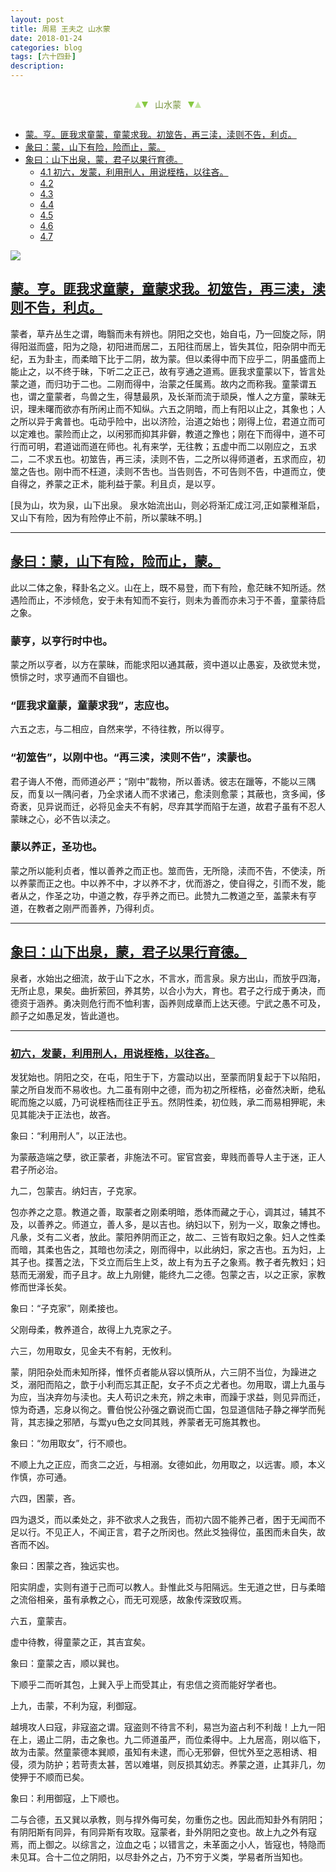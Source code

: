 ```yaml
---
layout: post
title: 周易 王夫之 山水蒙
date: 2018-01-24
categories: blog
tags: [六十四卦]
description: 
---
```


<span id = "jump"></span>


<section style="margin: 0px auto; text-align: center;">
    <section class="xhr" style="width: 0px; height: 0px; border-left: 5px solid transparent; border-right: 5px solid transparent; border-bottom: 10px solid rgb(135, 201, 67); display: inline-block; opacity: 0.5; border-top-color: rgb(135, 201, 67);"></section>
    <section class="xhr" style="width: 0px; height: 0px; border-left: 5px solid transparent; border-right: 5px solid transparent; border-top: 10px solid rgb(135, 201, 67); display: inline-block; margin-left: -3px; border-bottom-color: rgb(135, 201, 67);"></section>
    <section style="
margin-left: 0.5em;
display: inline-block;">
        <p>
            <span style="color: rgb(118, 146, 60);">山水蒙</span>
        </p>
    </section>
    <section class="xhr" style="margin-left: 0.5em; width: 0px; height: 0px; border-left: 5px solid transparent; border-right: 5px solid transparent; border-top: 10px solid rgb(135, 201, 67); display: inline-block; border-bottom-color: rgb(135, 201, 67);"></section>
    <section class="xhr" style="width: 0px; height: 0px; border-left: 5px solid transparent; border-right: 5px solid transparent; border-bottom: 10px solid rgb(135, 201, 67); display: inline-block; opacity: 0.5; margin-left: -3px; border-top-color: rgb(135, 201, 67);"></section>
</section>

- [蒙。亨。匪我求童蒙，童蒙求我。初筮告，再三渎，渎则不告，利贞。](#jump匪我求童蒙)
- [彖曰：蒙，山下有险，险而止，蒙。](#jump山下有险)
- [象曰：山下出泉，蒙，君子以果行育德。](#jump山下出泉)
  - [4.1 初六，发蒙，利用刑人，用说桎梏，以往吝。](#jump利用刑人)
  - [4.2 ](#jump)
  - [4.3 ](#jump)
  - [4.4 ](#jump)
  - [4.5 ](#jump)
  - [4.6 ](#jump)
  - [4.7 ](#jump)

![](http://www.guoyi360.com/uploads/allimg/130319/1-130319130054500.jpg)

<span id = "jump匪我求童蒙"></span>
## [蒙。亨。匪我求童蒙，童蒙求我。初筮告，再三渎，渎则不告，利贞。](#jump)
蒙者，草卉丛生之谓，晦翳而未有辨也。阴阳之交也，始自屯，乃一回旋之际，阴得阳滋而盛，阳为之隐，初阳进而居二，五阳往而居上，皆失其位，阳杂阴中而无纪，五为卦主，而柔暗下比于二阴，故为蒙。但以柔得中而下应乎二，阴虽盛而上能止之，以不终于昧，下听二之正己，故有亨通之道焉。匪我求童蒙以下，皆言处蒙之道，而归功于二也。二刚而得中，治蒙之任属焉。故内之而称我。童蒙谓五也，谓之童蒙者，鸟兽之生，得慧最夙，及长渐而流于顽戾，惟人之方童，蒙昧无识，理未曙而欲亦有所闲止而不知纵。六五之阴暗，而上有阳以止之，其象也；人之所以异于禽普也。屯动乎险中，出以济险，治道之始也；刚得上位，君道立而可以定难也。蒙险而止之，以闲邪而抑其非僻，教道之豫也；刚在下而得中，道不可行而可明，君道诎而道在师也。礼有来学，无往教；五虚中而二以刚应之，五求二，二不求五也。初筮告，再三渎，渎则不告，二之所以得师道者，五求而应，初筮之告也。刚中而不枉道，渎则不吿也。当告则告，不可告则不告，中道而立，使自得之，养蒙之正术，能利益于蒙。利且贞，是以亨。


[艮为山，坎为泉，山下出泉。  泉水始流出山，则必将渐汇成江河,正如蒙稚渐启，又山下有险，因为有险停止不前，所以蒙昧不明。]


----

<span id = "jump山下有险"></span>
## [彖曰：蒙，山下有险，险而止，蒙。](#jump)
此以二体之象，释卦名之义。山在上，既不易登，而下有险，愈茫昧不知所适。然遇险而止，不涉倾危，安于未有知而不妄行，则未为善而亦未习于不善，童蒙待启之象。

### 蒙亨，以亨行时中也。
蒙之所以亨者，以方在蒙昧，而能求阳以通其蔽，资中道以止愚妄，及欲觉未觉，愤悱之时，求亨通而不自锢也。

### “匪我求童蒙，童蒙求我”，志应也。
六五之志，与二相应，自然来学，不待往教，所以得亨。

### “初筮告”，以刚中也。“再三渎，渎则不告”，渎蒙也。
君子诲人不倦，而师道必严；“刚中”裁物，所以善诱。彼志在躐等，不能以三隅反，而复以一隅问者，乃全求诸人而不求诸己，愈渎则愈蒙；其蔽也，贪多闻，侈奇袤，见异说而迁，必将见金夫不有躬，尽弃其学而陷于左道，故君子虽有不忍人蒙昧之心，必不告以渎之。

### 蒙以养正，圣功也。
蒙之所以能利贞者，惟以善养之而正也。筮而告，无所隐，渎而不告，不使渎，所以养蒙而正之也。中以养不中，才以养不才，优而游之，使自得之，引而不发，能者从之，作圣之功，中道之教，存乎养之而已。此赞九二教道之至，盖蒙未有亨道，在教者之刚严而善养，乃得利贞。


----

<span id = "jump山下出泉"></span>
## [象曰：山下出泉，蒙，君子以果行育德。](#jump)
泉者，水始出之细流，故于山下之水，不言水，而言泉。泉方出山，而放乎四海，无所止息，果矣。曲折萦回，养其势，以合小为大，育也。君子之行成于勇决，而德资于涵养。勇决则危行而不恤利害，函养则成章而上达天德。宁武之愚不可及，颜子之如愚足发，皆此道也。


----

<span id = "jump利用刑人"></span>
### [初六，发蒙，利用刑人，用说桎梏，以往吝。](#jump)

发犹始也。阴阳之交，在屯，阳生于下，方震动以出，至蒙而阴复起于下以陷阳，蒙之所自发而不易收也。九二虽有刚中之德，而为初之所桎梏，必奋然决断，绝私昵而施之以威，乃可说桎梏而往正乎五。然阴性柔，初位贱，承二而易相狎昵，未见其能决于正法也，故吝。

象曰：“利用刑人”，以正法也。

为蒙蔽造端之孽，欲正蒙者，非施法不可。宦官宫妾，卑贱而善导人主于迷，正人君子所必治。

九二，包蒙吉。纳妇吉，子克家。

包亦养之之意。教道之善，取蒙者之刚柔明暗，悉体而藏之于心，调其过，辅其不及，以善养之。师道立，善人多，是以吉也。纳妇以下，别为一义，取象之博也。凡彖，爻有二义者，放此。蒙阳养阴而正之，故二、三皆有取妇之象。妇人之性柔而暗，其柔也告之，其暗也勿渎之，刚而得中，以此纳妇，家之吉也。五为妇，上其子也。揲蓍之法，下爻立而后生上爻，故上有为五子之象焉。教子者先教妇；妇慈而无溺爰，而子且才。故上九刚健，能终九二之德。包蒙之吉，以之正家，家教修而世泽长矣。

象曰：“子克家”，刚柔接也。

父刚母柔，教养道合，故得上九克家之子。

六三，勿用取女，见金夫不有躬，无攸利。

蒙，阴阳杂处而未知所择，惟怀贞者能从容以慎所从，六三阴不当位，为躁进之爻，溺阳而陷之，歆于小利而忘其正配，女子不贞之尤者也。勿用取，谓上九虽与为应，当决弃勿与渎也。夫人苟识之未充，辨之未审，而躁于求益，则见异而迁，惊为奇遇，忘身以徇之。曹伯悦公孙强之霸说而亡国，包显道信陆子静之禅学而髡背，其志操之邪陋，与鬻yu色之女同其贱，养蒙者无可施其教也。

象曰：“勿用取女”，行不顺也。

不顺上九之正应，而贪二之近，与相溺。女德如此，勿用取之，以远害。顺，本义作慎，亦可通。

六四，困蒙，吝。

四为退爻，而以柔处之，非不欲求人之我告，而初六固不能养己者，困于无闻而不足以行。不见正人，不闻正言，君子之所闵也。然此爻独得位，虽困而未自失，故吝而不凶。

象曰：困蒙之吝，独远实也。

阳实阴虚，实则有道于己而可以教人。卦惟此爻与阳隔远。生无道之世，日与柔暗之流俗相亲，虽有承教之心，而无可观感，故象传深致叹焉。

六五，童蒙吉。

虚中待教，得童蒙之正，其吉宜矣。

象曰：童蒙之吉，顺以巽也。

下顺乎二而听其包，上巽入乎上而受其止，有忠信之资而能好学者也。

上九，击蒙，不利为寇，利御寇。

越境攻人曰寇，非寇盗之谓。寇盗则不待言不利，易岂为盗占利不利哉！上九一阳在上，遏止二阴，击之象也。九二师道虽严，而位柔得中。上九居高，刚以临下，故为击蒙。然童蒙德本巽顺，虽知有未逮，而心无邪僻，但忧外至之恶相诱、相侵，须为防护；若苛责太甚，苦以难堪，则反损其幼志。养蒙之道，止其非几，勿使狎于不顺而已矣。

象曰：利用御寇，上下顺也。

二与合德，五又巽以承教，则与捍外侮可矣，勿重伤之也。因此而知卦外有阴阳；有阴阳斯有同异，有同异斯有攻取。寇蒙者，卦外阴阳之变也。故上九之外有寇焉，而上御之。以综言之，泣血之屯；以错言之，未革面之小人，皆寇也，特隐而未见耳。合十二位之阴阳，以尽卦外之占，乃不穷于义类，学易者所当知也。







